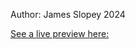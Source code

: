 Author: James Slopey 2024

[See a live preview here:](https://j-slopey.github.io/Rock-Paper-Scissors/)
